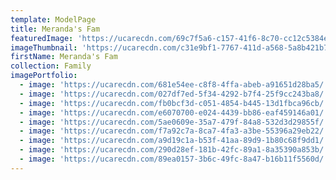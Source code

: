 ```yaml
---
template: ModelPage
title: Meranda's Fam
featuredImage: 'https://ucarecdn.com/69c7f5a6-c157-41f6-8c70-cc12c5384e4a/'
imageThumbnail: 'https://ucarecdn.com/c31e9bf1-7767-411d-a568-5a8b421b727f/'
firstName: Meranda's Fam
collection: Family
imagePortfolio:
  - image: 'https://ucarecdn.com/681e54ee-c8f8-4ffa-abeb-a91651d28ba5/'
  - image: 'https://ucarecdn.com/027df7ed-5f34-4292-b7f4-25f9cc243ba8/'
  - image: 'https://ucarecdn.com/fb0bcf3d-c051-4854-b445-13d1fbca96cb/'
  - image: 'https://ucarecdn.com/e6070700-e024-4439-bb86-eaf459146a01/'
  - image: 'https://ucarecdn.com/5ae0609e-35a7-479f-84a8-532d3d29855f/'
  - image: 'https://ucarecdn.com/f7a92c7a-8ca7-4fa3-a3be-55396a29eb22/'
  - image: 'https://ucarecdn.com/a9d19c1a-b53f-41aa-89d9-1b80c68f9dd1/'
  - image: 'https://ucarecdn.com/290d28ef-181b-42fc-89a1-8a35390a853b/'
  - image: 'https://ucarecdn.com/89ea0157-3b6c-49fc-8a47-b16b11f5560d/'
---
```


